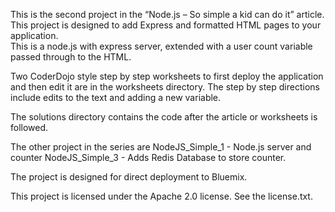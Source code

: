 This is the second project in the “Node.js – So simple a kid can do it” article.  
This project is designed to add Express and formatted HTML pages to your application.   
This is a node.js with express server, extended with a user count variable passed through to the HTML.  

Two CoderDojo style step by step worksheets to first deploy the application and then edit it are in the worksheets directory. 
The step by step directions include edits to the text and adding a new variable.  

The solutions directory contains the code after the article or worksheets  is followed.  

The other project in the series are
	NodeJS_Simple_1 - Node.js server and counter
	NodeJS_Simple_3 - Adds Redis Database to store counter. 
   
The project is designed for direct deployment to Bluemix.  

This project is licensed under the Apache 2.0 license.  See the license.txt.